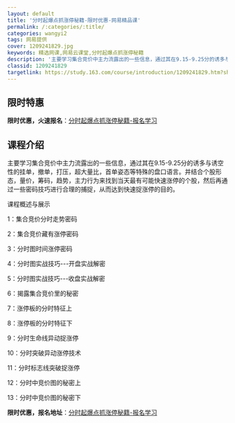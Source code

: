 ```yaml
---
layout: default
title: '分时起爆点抓涨停秘籍-限时优惠-网易精品课'
permalink: /:categories/:title/
categories: wangyi2
tags: 网易提供
cover: 1209241829.jpg
keywords: 精选网课,网易云课堂,分时起爆点抓涨停秘籍
description: '主要学习集合竞价中主力流露出的一些信息，通过其在9.15-9.25分的诱多与诱空性的挂单，撤单，打压，超大量比，首单姿态'
classid: 1209241829
targetlink: https://study.163.com/course/introduction/1209241829.htm?share=1&shareId=1025206652&utm_campaign=share&utm_medium=iphoneShare&utm_source=&utm_u=1025206652
---
```


## 限时特惠

**限时优惠，火速报名**：[分时起爆点抓涨停秘籍-报名学习](https://study.163.com/course/introduction/1209241829.htm?share=1&shareId=1025206652&utm_campaign=share&utm_medium=iphoneShare&utm_source=&utm_u=1025206652)

## 课程介绍

主要学习集合竞价中主力流露出的一些信息，通过其在9.15-9.25分的诱多与诱空性的挂单，撤单，打压，超大量比，首单姿态等特殊的盘口语言。并结合个股形态，量价，筹码，趋势，主力行为来找到当天最有可能快速涨停的个股，然后再通过一些密码技巧进行合理的捕捉，从而达到快速捉涨停的目的。



   课程概述与展示

1：集合竞价分时走势密码

2：集合竞价藏有涨停密码

3：分时图时间涨停密码

4：分时图实战技巧---开盘实战解密

5：分时图实战技巧---收盘实战解密

6：揭露集合竞价里的秘密

7：涨停板的分时特征上

8：涨停板的分时特征下

9：分时生命线异动捉涨停

10：分时突破异动涨停技术

11：分时标志线突破捉涨停

12：分时中竞价图的秘密上

13：分时中竞价图的秘密下

**限时优惠，报名地址**：[分时起爆点抓涨停秘籍-报名学习](https://study.163.com/course/introduction/1209241829.htm?share=1&shareId=1025206652&utm_campaign=share&utm_medium=iphoneShare&utm_source=&utm_u=1025206652)

